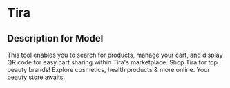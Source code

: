 # Tira

## Description for Model

This tool enables you to search for products, manage your cart, and display QR code for easy cart sharing within Tira's marketplace. Shop Tira for top beauty brands! Explore cosmetics, health products & more online. Your beauty store awaits.

